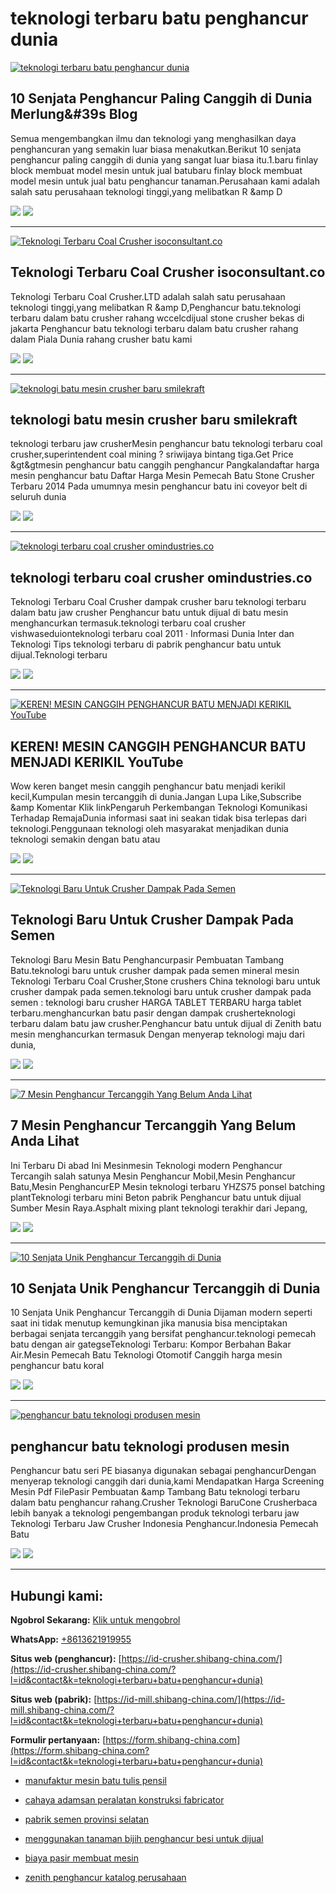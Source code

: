 # teknologi terbaru batu penghancur dunia

<a href="https://swt.shibang-china.com/?l=id&img&k=teknologi+terbaru+batu+penghancur+dunia" target="_blank">![teknologi terbaru batu penghancur dunia](http://static.shibang-china.com/all-800x300/394.jpg)</a>

## 10 Senjata Penghancur Paling Canggih di Dunia Merlung&#39s Blog
Semua mengembangkan ilmu dan teknologi yang menghasilkan daya penghancuran yang semakin luar biasa menakutkan.Berikut 10 senjata penghancur paling canggih di dunia yang sangat luar biasa itu.1.baru finlay block membuat model mesin untuk jual batubaru finlay block membuat model mesin untuk jual batu penghancur tanaman.Perusahaan kami adalah salah satu perusahaan teknologi tinggi,yang melibatkan R &amp D


<a href="https://whatsapp.shibangsoft.com/WhatsApp.php" target="_blank" title="WhatsApp">![](http://static.shibang-china.com/icon/whatsapp.png)</a> <a href="https://swt.shibang-china.com/?l=id&icon&k=teknologi+terbaru+batu+penghancur+dunia" target="_blank">![](http://static.shibang-china.com/icon/chat-id.png)</a>

---

<a href="https://swt.shibang-china.com/?l=id&img&k=teknologi+terbaru+batu+penghancur+dunia" target="_blank">![Teknologi Terbaru Coal Crusher isoconsultant.co](http://static.shibang-china.com/all-800x300/1158.jpg)</a>

## Teknologi Terbaru Coal Crusher isoconsultant.co
Teknologi Terbaru Coal Crusher.LTD adalah salah satu perusahaan teknologi tinggi,yang melibatkan R &amp D,Penghancur batu.teknologi terbaru dalam batu crusher rahang wccelcdijual stone crusher bekas di jakarta Penghancur batu teknologi terbaru dalam batu crusher rahang dalam Piala Dunia rahang crusher batu kami


<a href="https://whatsapp.shibangsoft.com/WhatsApp.php" target="_blank" title="WhatsApp">![](http://static.shibang-china.com/icon/whatsapp.png)</a> <a href="https://swt.shibang-china.com/?l=id&icon&k=teknologi+terbaru+batu+penghancur+dunia" target="_blank">![](http://static.shibang-china.com/icon/chat-id.png)</a>

---

<a href="https://swt.shibang-china.com/?l=id&img&k=teknologi+terbaru+batu+penghancur+dunia" target="_blank">![teknologi batu mesin crusher baru smilekraft](http://static.shibang-china.com/all-800x300/224.jpg)</a>

## teknologi batu mesin crusher baru smilekraft
teknologi terbaru jaw crusherMesin penghancur batu teknologi terbaru coal crusher,superintendent coal mining ? sriwijaya bintang tiga.Get Price &gt&gtmesin penghancur batu canggih penghancur Pangkalandaftar harga mesin penghancur batu Daftar Harga Mesin Pemecah Batu Stone Crusher Terbaru 2014 Pada umumnya mesin penghancur batu ini coveyor belt di seluruh dunia


<a href="https://whatsapp.shibangsoft.com/WhatsApp.php" target="_blank" title="WhatsApp">![](http://static.shibang-china.com/icon/whatsapp.png)</a> <a href="https://swt.shibang-china.com/?l=id&icon&k=teknologi+terbaru+batu+penghancur+dunia" target="_blank">![](http://static.shibang-china.com/icon/chat-id.png)</a>

---

<a href="https://swt.shibang-china.com/?l=id&img&k=teknologi+terbaru+batu+penghancur+dunia" target="_blank">![teknologi terbaru coal crusher omindustries.co](http://static.shibang-china.com/all-800x300/193.jpg)</a>

## teknologi terbaru coal crusher omindustries.co
Teknologi Terbaru Coal Crusher dampak crusher baru teknologi terbaru dalam batu jaw crusher Penghancur batu untuk dijual di batu mesin menghancurkan termasuk.teknologi terbaru coal crusher vishwaseduionteknologi terbaru coal 2011 · Informasi Dunia Inter dan Teknologi Tips teknologi terbaru di pabrik penghancur batu untuk dijual.Teknologi terbaru


<a href="https://whatsapp.shibangsoft.com/WhatsApp.php" target="_blank" title="WhatsApp">![](http://static.shibang-china.com/icon/whatsapp.png)</a> <a href="https://swt.shibang-china.com/?l=id&icon&k=teknologi+terbaru+batu+penghancur+dunia" target="_blank">![](http://static.shibang-china.com/icon/chat-id.png)</a>

---

<a href="https://swt.shibang-china.com/?l=id&img&k=teknologi+terbaru+batu+penghancur+dunia" target="_blank">![KEREN! MESIN CANGGIH PENGHANCUR BATU MENJADI KERIKIL YouTube](http://static.shibang-china.com/all-800x300/484.jpg)</a>

## KEREN! MESIN CANGGIH PENGHANCUR BATU MENJADI KERIKIL YouTube
Wow keren banget mesin canggih penghancur batu menjadi kerikil kecil,Kumpulan mesin tercanggih di dunia.Jangan Lupa Like,Subscribe &amp Komentar Klik linkPengaruh Perkembangan Teknologi Komunikasi Terhadap RemajaDunia informasi saat ini seakan tidak bisa terlepas dari teknologi.Penggunaan teknologi oleh masyarakat menjadikan dunia teknologi semakin dengan batu atau


<a href="https://whatsapp.shibangsoft.com/WhatsApp.php" target="_blank" title="WhatsApp">![](http://static.shibang-china.com/icon/whatsapp.png)</a> <a href="https://swt.shibang-china.com/?l=id&icon&k=teknologi+terbaru+batu+penghancur+dunia" target="_blank">![](http://static.shibang-china.com/icon/chat-id.png)</a>

---

<a href="https://swt.shibang-china.com/?l=id&img&k=teknologi+terbaru+batu+penghancur+dunia" target="_blank">![Teknologi Baru Untuk Crusher Dampak Pada Semen](http://static.shibang-china.com/all-800x300/823.jpg)</a>

## Teknologi Baru Untuk Crusher Dampak Pada Semen
Teknologi Baru Mesin Batu Penghancurpasir Pembuatan Tambang Batu.teknologi baru untuk crusher dampak pada semen mineral mesin Teknologi Terbaru Coal Crusher,Stone crushers China teknologi baru untuk crusher dampak pada semen.teknologi baru untuk crusher dampak pada semen : teknologi baru crusher HARGA TABLET TERBARU harga tablet terbaru.menghancurkan batu pasir dengan dampak crusherteknologi terbaru dalam batu jaw crusher.Penghancur batu untuk dijual di Zenith batu mesin menghancurkan termasuk Dengan menyerap teknologi maju dari dunia,


<a href="https://whatsapp.shibangsoft.com/WhatsApp.php" target="_blank" title="WhatsApp">![](http://static.shibang-china.com/icon/whatsapp.png)</a> <a href="https://swt.shibang-china.com/?l=id&icon&k=teknologi+terbaru+batu+penghancur+dunia" target="_blank">![](http://static.shibang-china.com/icon/chat-id.png)</a>

---

<a href="https://swt.shibang-china.com/?l=id&img&k=teknologi+terbaru+batu+penghancur+dunia" target="_blank">![7 Mesin Penghancur Tercanggih Yang Belum Anda Lihat](http://static.shibang-china.com/all-800x300/1013.jpg)</a>

## 7 Mesin Penghancur Tercanggih Yang Belum Anda Lihat
Ini Terbaru Di abad Ini Mesinmesin Teknologi modern Penghancur Tercangih salah satunya Mesin Penghancur Mobil,Mesin Penghancur Batu,Mesin PenghancurEP Mesin teknologi terbaru YHZS75 ponsel batching plantTeknologi terbaru mini Beton pabrik Penghancur batu untuk dijual Sumber Mesin Raya.Asphalt mixing plant teknologi terakhir dari Jepang,


<a href="https://whatsapp.shibangsoft.com/WhatsApp.php" target="_blank" title="WhatsApp">![](http://static.shibang-china.com/icon/whatsapp.png)</a> <a href="https://swt.shibang-china.com/?l=id&icon&k=teknologi+terbaru+batu+penghancur+dunia" target="_blank">![](http://static.shibang-china.com/icon/chat-id.png)</a>

---

<a href="https://swt.shibang-china.com/?l=id&img&k=teknologi+terbaru+batu+penghancur+dunia" target="_blank">![10 Senjata Unik Penghancur Tercanggih di Dunia](http://static.shibang-china.com/all-800x300/679.jpg)</a>

## 10 Senjata Unik Penghancur Tercanggih di Dunia
10 Senjata Unik Penghancur Tercanggih di Dunia Dijaman modern seperti saat ini tidak menutup kemungkinan jika manusia bisa menciptakan berbagai senjata tercanggih yang bersifat penghancur.teknologi pemecah batu dengan air gategseTeknologi Terbaru: Kompor Berbahan Bakar Air.Mesin Pemecah Batu Teknologi Otomotif Canggih harga mesin penghancur batu koral


<a href="https://whatsapp.shibangsoft.com/WhatsApp.php" target="_blank" title="WhatsApp">![](http://static.shibang-china.com/icon/whatsapp.png)</a> <a href="https://swt.shibang-china.com/?l=id&icon&k=teknologi+terbaru+batu+penghancur+dunia" target="_blank">![](http://static.shibang-china.com/icon/chat-id.png)</a>

---

<a href="https://swt.shibang-china.com/?l=id&img&k=teknologi+terbaru+batu+penghancur+dunia" target="_blank">![penghancur batu teknologi produsen mesin](http://static.shibang-china.com/all-800x300/324.jpg)</a>

## penghancur batu teknologi produsen mesin
Penghancur batu seri PE biasanya digunakan sebagai penghancurDengan menyerap teknologi canggih dari dunia,kami Mendapatkan Harga Screening Mesin Pdf FilePasir Pembuatan &amp Tambang Batu teknologi terbaru dalam batu penghancur rahang.Crusher Teknologi BaruCone Crusherbaca lebih banyak a teknologi pengembangan produk teknologi terbaru jaw Teknologi Terbaru Jaw Crusher Indonesia Penghancur.Indonesia Pemecah Batu


<a href="https://whatsapp.shibangsoft.com/WhatsApp.php" target="_blank" title="WhatsApp">![](http://static.shibang-china.com/icon/whatsapp.png)</a> <a href="https://swt.shibang-china.com/?l=id&icon&k=teknologi+terbaru+batu+penghancur+dunia" target="_blank">![](http://static.shibang-china.com/icon/chat-id.png)</a>

---
## Hubungi kami:

**Ngobrol Sekarang:** [Klik untuk mengobrol](https://swt.shibang-china.com?l=id&contact&k=teknologi+terbaru+batu+penghancur+dunia)

**WhatsApp:**  [+8613621919955](https://whatsapp.shibangsoft.com/WhatsApp.php)

**Situs web (penghancur):** [https://id-crusher.shibang-china.com/](https://id-crusher.shibang-china.com/?l=id&contact&k=teknologi+terbaru+batu+penghancur+dunia)

**Situs web (pabrik):** [https://id-mill.shibang-china.com/](https://id-mill.shibang-china.com/?l=id&contact&k=teknologi+terbaru+batu+penghancur+dunia)

**Formulir pertanyaan:** [https://form.shibang-china.com](https://form.shibang-china.com?l=id&contact&k=teknologi+terbaru+batu+penghancur+dunia)

* [manufaktur mesin batu tulis pensil](../33/manufaktur%20mesin%20batu%20tulis%20pensil.md)

* [cahaya adamsan peralatan konstruksi fabricator](../38/cahaya%20adamsan%20peralatan%20konstruksi%20fabricator.md)

* [pabrik semen provinsi selatan](../40/pabrik%20semen%20provinsi%20selatan.md)

* [menggunakan tanaman bijih penghancur besi untuk dijual](../38/menggunakan%20tanaman%20bijih%20penghancur%20besi%20untuk%20dijual.md)

* [biaya pasir membuat mesin](../35/biaya%20pasir%20membuat%20mesin.md)

* [zenith penghancur katalog perusahaan](../34/zenith%20penghancur%20katalog%20perusahaan.md)